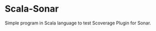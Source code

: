 Scala-Sonar
===========================

Simple program in Scala language to test Scoverage Plugin for Sonar.
